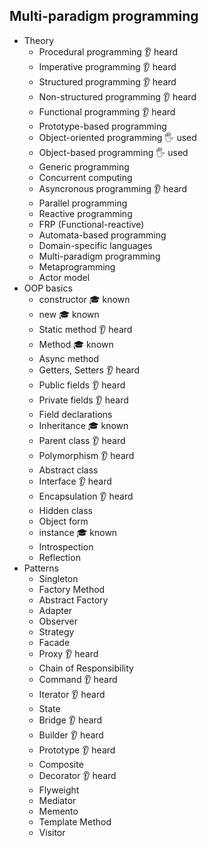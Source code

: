 ## Multi-paradigm programming

- Theory
  - Procedural programming 👂 heard
  - Imperative programming 👂 heard
  - Structured programming 👂 heard
  - Non-structured programming 👂 heard
  - Functional programming 👂 heard
  - Prototype-based programming
  - Object-oriented programming 🖐️ used
  - Object-based programming 🖐️ used
  - Generic programming
  - Concurrent computing
  - Asyncronous programming 👂 heard
  - Parallel programming
  - Reactive programming
  - FRP (Functional-reactive)
  - Automata-based programming
  - Domain-specific languages
  - Multi-paradigm programming
  - Metaprogramming
  - Actor model
- OOP basics
  - constructor 🎓 known
  - new 🎓 known
  - Static method 👂 heard
  - Method 🎓 known
  - Async method
  - Getters, Setters 👂 heard
  - Public fields 👂 heard
  - Private fields 👂 heard
  - Field declarations
  - Inheritance 🎓 known
  - Parent class 👂 heard
  - Polymorphism 👂 heard
  - Abstract class
  - Interface 👂 heard
  - Encapsulation 👂 heard
  - Hidden class
  - Object form
  - instance 🎓 known
  - Introspection
  - Reflection
- Patterns
  - Singleton
  - Factory Method
  - Abstract Factory
  - Adapter
  - Observer
  - Strategy
  - Facade
  - Proxy 👂 heard
  - Chain of Responsibility
  - Command 👂 heard
  - Iterator 👂 heard
  - State
  - Bridge 👂 heard
  - Builder 👂 heard
  - Prototype 👂 heard
  - Composite
  - Decorator 👂 heard
  - Flyweight
  - Mediator
  - Memento
  - Template Method
  - Visitor
